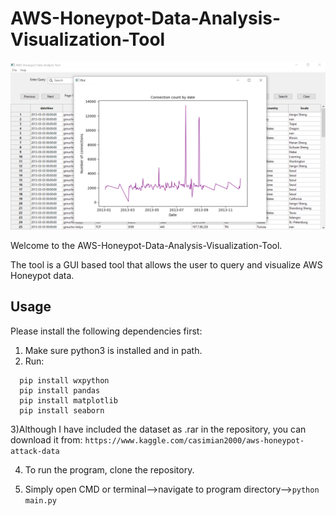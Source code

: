 # AWS-Honeypot-Data-Analysis-Visualization-Tool

![GUI Image](https://github.com/sahoo8920/AWS-Honeypot-Data-Analysis-Visualization-Tool/blob/main/gui_image.PNG)

Welcome to the AWS-Honeypot-Data-Analysis-Visualization-Tool. 

The tool is a GUI based tool that allows the user to query and visualize AWS Honeypot data. 

## Usage
Please install the following dependencies first:

1) Make sure python3 is installed and in path. 
2) Run:
```
  pip install wxpython
  pip install pandas
  pip install matplotlib
  pip install seaborn
 ```
  
3)Although I have included the dataset as .rar in the repository, you can download it from:
```https://www.kaggle.com/casimian2000/aws-honeypot-attack-data```

4) To run the program, clone the repository.  

5) Simply open CMD or terminal-->navigate to program directory-->```python main.py```
